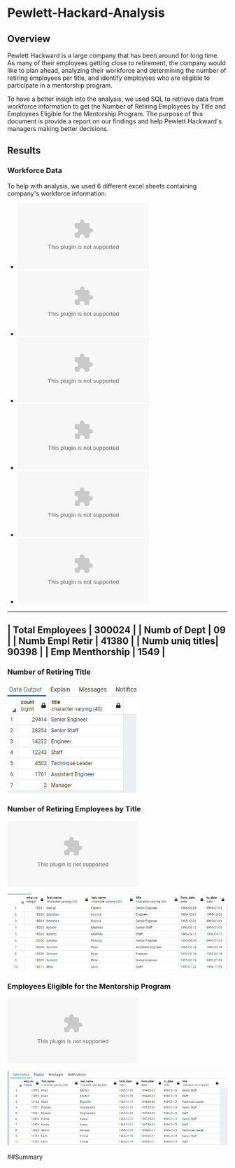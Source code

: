 # Pewlett-Hackard-Analysis

## Overview

Pewlett Hackward is a large company that has been around for long time. As many of their employees getting close to retirement, the company would like to plan ahead, analyzing their workforce and determining the number of retiring employees per title, and identify employees who are eligible to participate in a mentorship program. 

To have a better insigh into the analysis, we used SQL to retrieve data from workforce information  to get the Number of Retiring Employees by Title and Employees Eligible for the Mentorship Program. The purpose of this document is provide a report on our findings and help Pewlett Hackward's managers making better decisions.   

## Results

### Workforce Data

To help with analysis, we used 6 different excel sheets containing company's workforce information:

- ![departments](https://github.com/assaci/Pewlett-Hackard-Analysis/blob/main/Data/departments.csv?raw=true)
- ![dept_emp](https://github.com/assaci/Pewlett-Hackard-Analysis/blob/main/Datadept_emp.csv?raw=true)
- ![dept_manager](https://github.com/assaci/Pewlett-Hackard-Analysis/blob/main/Data/dept_manager.csv?raw=true)
- ![employees](https://github.com/assaci/Pewlett-Hackard-Analysis/blob/main/Data/employees.csv?raw=true)
- ![salaries](https://github.com/assaci/Pewlett-Hackard-Analysis/blob/main/Data/salaries.csv?raw=true)
- ![titles](https://github.com/assaci/Pewlett-Hackard-Analysis/blob/main/Data/titles.csv?raw=true)

-----------------------------------------
|  Total Employees |  300024            |
|  Numb of Dept    |  09                |
|  Numb Empl Retir |  41380             |
|  Numb uniq titles|  90398             |
|  Emp Menthorship |  1549              |
-----------------------------------------


### Number of Retiring Title

![retiring_titles](https://github.com/assaci/Pewlett-Hackard-Analysis/blob/main/screenshot/retiring_titles.PNG?raw=true)



### Number of Retiring Employees by Title

![retirement_titles](https://github.com/assaci/Pewlett-Hackard-Analysis/blob/main/Data/retirement_titles.csv?raw=true)

![retirement_titles](https://github.com/assaci/Pewlett-Hackard-Analysis/blob/main/screenshot/retirement_titles.PNG?raw=true)


### Employees Eligible for the Mentorship Program

![mentorship_eligibilty](https://github.com/assaci/Pewlett-Hackard-Analysis/blob/main/screenshot/mentorship_eligibilty.csv?raw=true)


![rmentorship_eligibilty](https://github.com/assaci/Pewlett-Hackard-Analysis/blob/main/screenshot/mentorship_eligibilty.PNG?raw=true)

##Summary 


